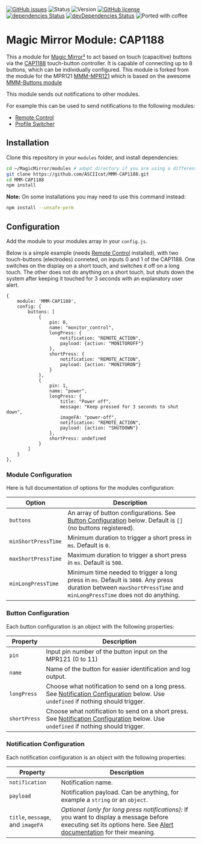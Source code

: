 [![GitHub issues](https://img.shields.io/github/issues/ASCIIcat/MMM-CAP1188.svg)](https://github.com/ASCIIcat/MMM-CAP1188/issues) ![Status](https://img.shields.io/badge/status-Semi--Working-green.svg) ![Version](https://img.shields.io/badge/version-0.0.1-blue.svg) [![GitHub license](https://img.shields.io/github/license/ASCIIcat/MMM-CAP1188.svg)](https://github.com/ASCIIcat/MMM-CAP1188/blob/master/LICENSE.md)
[![dependencies Status](https://david-dm.org/ASCIIcat/MMM-CAP1188/status.svg)](https://david-dm.org/ASCIIcat/MMM-CAP1188) [![devDependencies Status](https://david-dm.org/ASCIIcat/MMM-CAP1188/dev-status.svg)](https://david-dm.org/ASCIIcat/MMM-CAP1188?type=dev) ![Ported with coffee](https://img.shields.io/badge/Ported%20with-a%20lot%20of%20%E2%98%95-lightgrey.svg)



# Magic Mirror Module: CAP1188

This a module for [Magic Mirror²](https://github.com/MichMich/MagicMirror) to act based on touch (capacitive) buttons via the [CAP1188](https://www.adafruit.com/products/1602) touch-button controller.
It is capable of connecting up to 8 buttons, which can be individually configured.
This module is forked from the module for the MPR121 [MMM-MPR121](https://github.com/PatriceG/MMM-MPR121) which is based on the awesome [MMM-Buttons module](https://github.com/Jopyth/MMM-Buttons)

This module sends out notifications to other modules.

For example this can be used to send notifications to the following modules:

- [Remote Control](https://forum.magicmirror.builders/topic/735/remote-control-shutdown-configure-and-update-your-magicmirror)
- [Profile Switcher](https://forum.magicmirror.builders/topic/1402/mmm-profileswitcher-a-profile-user-layout-switching-module)

## Installation

Clone this repository in your `modules` folder, and install dependencies:
```bash
cd ~/MagicMirror/modules # adapt directory if you are using a different one
git clone https://github.com/ASCIIcat/MMM-CAP1188.git
cd MMM-CAP1188
npm install
```
**Note:** On some installations you may need to use this command instead:
```bash
npm install --unsafe-perm
```

## Configuration

Add the module to your modules array in your `config.js`.

Below is a simple example (needs [Remote Control](https://forum.magicmirror.builders/topic/735/remote-control-shutdown-configure-and-update-your-magicmirror) installed), with two touch-buttons (electrodes) conneted, on inputs 0 and 1 of the CAP1188.
One switches on the display on a short touch, and switches it off on a long touch.
The other does not do anything on a short touch, but shuts down the system after keeping it touched for 3 seconds with an explanatory user alert.
```
{
    module: 'MMM-CAP1188',
    config: {
        buttons: [
            {
                pin: 0,
                name: "monitor_control",
                longPress: {
                    notification: "REMOTE_ACTION",
                    payload: {action: "MONITOROFF"}
                },
                shortPress: {
                    notification: "REMOTE_ACTION",
                    payload: {action: "MONITORON"}
                }
            },
            {
                pin: 1,
                name: "power",
                longPress: {
                    title: "Power off",
                    message: "Keep pressed for 3 seconds to shut down",
                    imageFA: "power-off",
                    notification: "REMOTE_ACTION",
                    payload: {action: "SHUTDOWN"}
                },
                shortPress: undefined
            }
        ]
    }
},
```
### Module Configuration

Here is full documentation of options for the modules configuration:

| Option        | Description   |
| ------------- | ------------- |
| `buttons` | An array of button configurations. See [Button Configuration](README.md#Button-Configuration) below. Default is `[]` (no buttons registered). |
| `minShortPressTime` | Minimum duration to trigger a short press in `ms`. Default is `0`. |
| `maxShortPressTime` | Maximum duration to trigger a short press in `ms`. Default is `500`. |
| `minLongPressTime` | Minimum time needed to trigger a long press in `ms`. Default is `3000`. Any press duration between `maxShortPressTime` and `minLongPressTime` does not do anything. |

### Button Configuration

Each button configuration is an object with the following properties:

| Property      | Description   |
| ------------- | ------------- |
| `pin` | Input pin number of the button input on the MPR121 (0 to 11)
| `name` | Name of the button for easier identification and log output. |
| `longPress` | Choose what notification to send on a long press. See [Notification Configuration](README.md#Notification-Configuration) below. Use `undefined` if nothing should trigger. |
| `shortPress` | Choose what notification to send on a short press. See [Notification Configuration](README.md#Notification-Configuration) below. Use `undefined` if nothing should trigger. |

### Notification Configuration

Each notification configuration is an object with the following properties:

| Property      | Description   |
| ------------- | ------------- |
| `notification` | Notification name. |
| `payload` | Notification payload. Can be anything, for example a `string` or an `object`. |
| `title`, `message`, and `imageFA` | *Optional (only for long press notifications):* If you want to display a message before executing set its options here. See [Alert documentation](https://github.com/MichMich/MagicMirror/tree/master/modules/default/alert#alert-params) for their meaning. |
